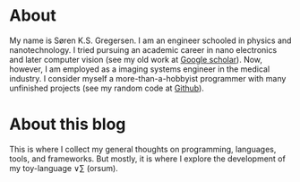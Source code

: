 # About

My name is Søren K.S. Gregersen. I am an engineer schooled in physics and nanotechnology. I tried pursuing an academic career in nano electronics and later computer vision (see my old work at [Google scholar](https://scholar.google.dk/citations?hl=da&pli=1&user=MUqqiF8AAAAJ)). Now, however, I am employed as a imaging systems engineer in the medical industry. I consider myself a more-than-a-hobbyist programmer with many unfinished projects (see my random code at [Github](https://github.com/sksg)).

# About this blog

This is where I collect my general thoughts on programming, languages, tools, and frameworks. But mostly, it is where I explore the development of my toy-language ∨∑ (orsum).
